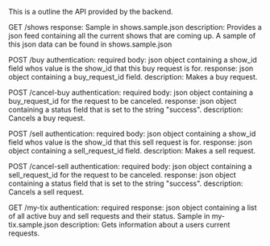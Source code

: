 This is a outline the API provided by the backend.

GET /shows
response: Sample in shows.sample.json
description: Provides a json feed containing all the current shows that are coming up. A sample of this json data can be found in shows.sample.json

POST /buy
authentication: required
body: json object containing a show_id field whos value is the show_id that this buy request is for.
response: json object containing a buy_request_id field.
description: Makes a buy request.

POST /cancel-buy 
authentication: required 
body: json object containing a buy_request_id for the request to be canceled.
response: json object containing a status field that is set to the string "success".
description: Cancels a buy request.

POST /sell
authentication: required
body: json object containing a show_id field whos value is the show_id that this sell request is for.
response: json object containing a sell_request_id field.
description: Makes a sell request.

POST /cancel-sell
authentication: required
body: json object containing a sell_request_id for the request to be canceled.
response: json object containing a status field that is set to the string "success".
description: Cancels a sell request.

GET /my-tix
authentication: required
response: json object containing a list of all active buy and sell requests and their status. Sample in my-tix.sample.json
description: Gets information about a users current requests.
